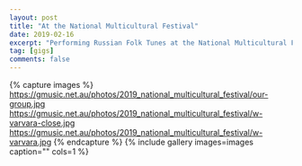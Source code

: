 ```yaml
---
layout: post
title: "At the National Multicultural Festival"
date: 2019-02-16
excerpt: "Performing Russian Folk Tunes at the National Multicultural Festival with Russian Friends."
tag: [gigs]
comments: false
---
```


{% capture images %}
	https://gmusic.net.au/photos/2019_national_multicultural_festival/our-group.jpg
	https://gmusic.net.au/photos/2019_national_multicultural_festival/w-varvara-close.jpg
	https://gmusic.net.au/photos/2019_national_multicultural_festival/w-varvara.jpg
{% endcapture %}
{% include gallery images=images caption="" cols=1 %}
